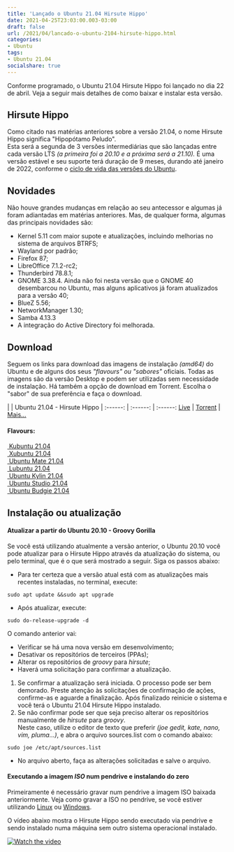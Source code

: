 ```yaml
---
title: 'Lançado o Ubuntu 21.04 Hirsute Hippo'
date: 2021-04-25T23:03:00.003-03:00
draft: false
url: /2021/04/lancado-o-ubuntu-2104-hirsute-hippo.html
categories:
- Ubuntu
tags: 
- Ubuntu 21.04
socialshare: true
---
```


Conforme programado, o Ubuntu 21.04 Hirsute Hippo foi lançado no dia 22 de abril. Veja a seguir mais detalhes de como baixar e instalar esta versão.

<!--more-->

## Hirsute Hippo

  
Como citado nas matérias anteriores sobre a versão 21.04, o nome Hirsute Hippo significa "Hipopótamo Peludo".  
Esta será a segunda de 3 versões intermediárias que são lançadas entre cada versão LTS _(a primeira foi a 20.10 e a próxima será a 21.10)._ É uma versão estável e seu suporte terá duração de 9 meses, durando até janeiro de 2022, conforme o [ciclo de vida das versões do Ubuntu](https://info.wsouza.com.br/2019/03/ubuntu-como-funciona-politica-de-seu-ciclo-de-vida.html).  
  

## Novidades

  
Não houve grandes mudanças em relação ao seu antecessor e algumas já foram adiantadas em matérias anteriores. Mas, de qualquer forma, algumas das principais novidades são:  

*   Kernel 5.11 com maior supote e atualizações, incluindo melhorias no sistema de arquivos BTRFS;
*   Wayland por padrão;
*   Firefox 87;
*   LibreOffice 7.1.2-rc2;
*   Thunderbird 78.8.1;
*   GNOME 3.38.4. Ainda não foi nesta versão que o GNOME 40 desembarcou no Ubuntu, mas alguns aplicativos já foram atualizados para a versão 40;
*   BlueZ 5.56;
*   NetworkManager 1.30;
*   Samba 4.13.3
*   A integração do Active Directory foi melhorada.
 

## Download

Seguem os links para download das imagens de instalação _(amd64)_ do Ubuntu e de alguns dos seus _"flavours" ou "sabores"_ oficiais. Todas as imagens são da versão Desktop e podem ser utilizadas sem necessidade de instalação. Há também a opção de download em Torrent. Escolha o "sabor" de sua preferência e faça o download.  

| | Ubuntu 21.04 - Hirsute Hippo |
:------: | :------: | :------:
[ Live](https://releases.ubuntu.com/hirsute/ubuntu-21.04-desktop-amd64.iso) | [ Torrent](https://releases.ubuntu.com/hirsute/ubuntu-21.04-desktop-amd64.iso.torrent) | [ Mais...](https://releases.ubuntu.com/21.04/)

#### Flavours:

  
[ Kubuntu 21.04](https://kubuntu.org/getkubuntu/)  
[ Xubuntu 21.04](https://xubuntu.org/download)  
[ Ubuntu Mate 21.04](https://ubuntu-mate.org/download/)  
[ Lubuntu 21.04](https://lubuntu.me/downloads/)  
[ Ubuntu Kylin 21.04](https://www.ubuntukylin.com/downloads/show.php?id=451&lang=en)  
[ Ubuntu Studio 21.04](https://ubuntustudio.org/download/)  
[ Ubuntu Budgie 21.04](https://ubuntubudgie.org/downloads/)  
  

## Instalação ou atualização

#### Atualizar a partir do Ubuntu 20.10 - Groovy Gorilla

  
Se você está utilizando atualmente a versão anterior, o Ubuntu 20.10 você pode atualizar para o Hirsute Hippo através da atualização do sistema, ou pelo terminal, que é o que será mostrado a seguir. Siga os passos abaixo:  
  
*   Para ter certeza que a versão atual está com as atualizações mais recentes instaladas, no terminal, execute:

`sudo apt update &&sudo apt upgrade`


*   Após atualizar, execute:

`sudo do-release-upgrade -d`

  
O comando anterior vai:  

*   Verificar se há uma nova versão em desenvolvimento;
*   Desativar os repositórios de terceiros (PPAs);
*   Alterar os repositórios de _groovy_ para _hirsute_;
*   Haverá uma solicitação para confirmar a atualização.

1.  Se confirmar a atualização será iniciada. O processo pode ser bem demorado. Preste atenção às solicitações de confirmação de ações, confirme-as e aguarde a finalização. Após finalizado reinicie o sistema e você terá o Ubuntu 21.04 Hirsute Hippo instalado.
2.  Se não confirmar pode ser que seja preciso alterar os repositórios manualmente de _hirsute_ para _groovy_.  
    Neste caso, utilize o editor de texto que preferir _(joe gedit, kate, nano, vim, pluma...)_, e abra o arquivo sources.list com o comando abaixo:

`sudo joe /etc/apt/sources.list`


*   No arquivo aberto, faça as alterações solicitadas e salve o arquivo.

#### Executando a imagem _ISO_ num pendrive e instalando do zero

  
Primeiramente é necessário gravar num pendrive a imagem ISO baixada anteriormente. Veja como gravar a ISO no pendrive, se você estiver utilizando [Linux](https://info.wsouza.com.br/2020/04/3-maneiras-de-gravar-uma-imagem-iso-num-pendrive-utilizando-linux.html) ou [Windows](https://info.wsouza.com.br/2015/01/criar-um-pendrive-multiboot-linux.html).  
  
O vídeo abaixo mostra o Hirsute Hippo sendo executado via pendrive e sendo instalado numa máquina sem outro sistema operacional instalado.

[![Watch the video](https://img.youtube.com/vi/T-DW9jioJac/maxresdefault.jpg)](https://www.youtube.com/embed/T-DW9jioJac)
